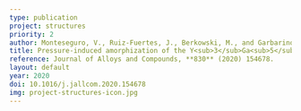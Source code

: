 ```yaml
---
type: publication
project: structures
priority: 2
author: Monteseguro, V., Ruiz-Fuertes, J., Berkowski, M., and Garbarino, G.
title: Pressure-induced amorphization of the Y<sub>3</sub>Ga<sub>5</sub>O<sub>12</sub> garnet studied to 1 Mbar
reference: Journal of Alloys and Compounds, **830** (2020) 154678.
layout: default
year: 2020
doi: 10.1016/j.jallcom.2020.154678
img: project-structures-icon.jpg
---
```



